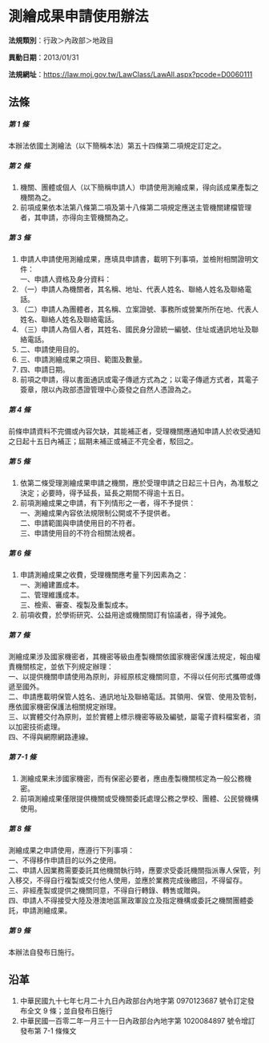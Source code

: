 # 測繪成果申請使用辦法



**法規類別**：行政＞內政部＞地政目

**異動日期**：2013/01/31  

**法規網址**：https://law.moj.gov.tw/LawClass/LawAll.aspx?pcode=D0060111



## 法條
##### 第 1 條
本辦法依國土測繪法（以下簡稱本法）第五十四條第二項規定訂定之。

##### 第 2 條
1. 機關、團體或個人（以下簡稱申請人）申請使用測繪成果，得向該成果產製之機關為之。
1. 前項成果依本法第八條第二項及第十八條第二項規定應送主管機關建檔管理者，其申請，亦得向主管機關為之。

##### 第 3 條
1. 申請人申請使用測繪成果，應填具申請書，載明下列事項，並檢附相關證明文件：  
一、申請人資格及身分資料：
1. （一）申請人為機關者，其名稱、地址、代表人姓名、聯絡人姓名及聯絡電話。
1. （二）申請人為團體者，其名稱、立案證號、事務所或營業所所在地、代表人姓名、聯絡人姓名及聯絡電話。
1. （三）申請人為個人者，其姓名、國民身分證統一編號、住址或通訊地址及聯絡電話。
1. 二、申請使用目的。
1. 三、申請測繪成果之項目、範圍及數量。
1. 四、申請日期。
1. 前項之申請，得以書面通訊或電子傳遞方式為之；以電子傳遞方式者，其電子簽章，限以內政部憑證管理中心簽發之自然人憑證為之。

##### 第 4 條
前條申請資料不完備或內容欠缺，其能補正者，受理機關應通知申請人於收受通知之日起十五日內補正；屆期未補正或補正不完全者，駁回之。

##### 第 5 條
1. 依第二條受理測繪成果申請之機關，應於受理申請之日起三十日內，為准駁之決定；必要時，得予延長，延長之期間不得逾十五日。
1. 前項測繪成果之申請，有下列情形之一者，得不予提供：  
一、測繪成果內容依法規限制公開或不予提供者。  
二、申請範圍與申請使用目的不符者。  
三、申請使用目的不符合相關法規者。

##### 第 6 條
1. 申請測繪成果之收費，受理機關應考量下列因素為之：  
一、測繪建置成本。  
二、管理維護成本。  
三、檢索、審查、複製及重製成本。
1. 前項收費，於學術研究、公益用途或機關間訂有協議者，得予減免。

##### 第 7 條
測繪成果涉及國家機密者，其機密等級由產製機關依國家機密保護法規定，報由權責機關核定，並依下列規定辦理：  
一、以提供機關申請使用為原則，非經原核定機關同意，不得以任何形式攜帶或傳遞至國外。  
二、申請應載明保管人姓名、通訊地址及聯絡電話。其領用、保管、使用及管制，應依國家機密保護法相關規定辦理。  
三、以實體交付為原則，並於實體上標示機密等級及編號，屬電子資料檔案者，須以加密技術處理。  
四、不得與網際網路連線。

##### 第 7-1 條
1. 測繪成果未涉國家機密，而有保密必要者，應由產製機關核定為一般公務機密。
1. 前項測繪成果僅限提供機關或受機關委託處理公務之學校、團體、公民營機構使用。

##### 第 8 條
測繪成果之申請使用，應遵行下列事項：  
一、不得移作申請目的以外之使用。  
二、申請人因業務需要委託其他機關執行時，應要求受委託機關指派專人保管，列入移交，不得自行複製或交付他人使用，並應於業務完成後繳回，不得留存。  
三、非經產製或提供之機關同意，不得自行轉錄、轉售或贈與。  
四、申請人不得接受大陸及港澳地區黨政軍設立及指定機構或委託之機關團體委託，申請測繪成果。

##### 第 9 條
本辦法自發布日施行。

## 沿革
1. 中華民國九十七年七月二十九日內政部台內地字第 0970123687 號令訂定發布全文 9  條；並自發布日施行
1. 中華民國一百零二年一月三十一日內政部台內地字第 1020084897 號令增訂發布第 7-1  條條文
